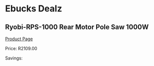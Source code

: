 
# Ebucks Dealz
## Ryobi-RPS-1000 Rear Motor Pole Saw 1000W
[Product Page](https://www.ebucks.com/web/shop/productSelected.do?prodId=1220070923&catId=1235224419)

Price: R2109.00

Savings: 


	